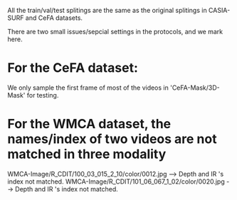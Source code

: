 All the train/val/test splitings are the same as the original splitings in CASIA-SURF and CeFA datasets.

There are two small issues/sepcial settings in the protocols, and we mark here.

# For the CeFA dataset:
We only sample the first frame of most of the videos in 'CeFA-Mask/3D-Mask' for testing.


# For the WMCA dataset, the names/index of two videos are not matched in three modality
WMCA-Image/R_CDIT/100_03_015_2_10/color/0012.jpg   --> Depth  and  IR   's index not matched.
WMCA-Image/R_CDIT/101_06_067_1_02/color/0020.jpg   --> Depth  and  IR   's index not matched.

